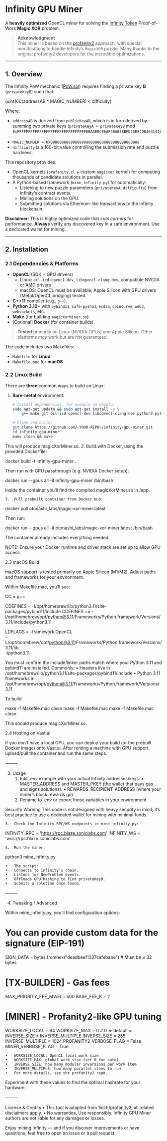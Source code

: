 # Infinity GPU Miner

A **heavily optimized** OpenCL miner for solving the [Infinity Token](https://infinity.888) Proof-of-Work **Magic XOR** problem.  

> **Acknowledgment**  
> This miner is based on the [profanity2](https://github.com/1inch/profanity2) approach, with special modifications to handle Infinity’s `MagicXOR` puzzle. Many thanks to the original profanity2 developers for the incredible optimizations.

---

## 1. Overview

The Infinity PoW mechanic ([PoW.sol](https://soniclabs.com/docs/PoW.sol)) requires finding a private key **B** (`privateKeyB`) such that:

(uint160(addressAB ^ MAGIC_NUMBER) < difficulty)

Where:
- `addressAB` is derived from `publicKeyAB`, which is in turn derived by summing two private keys (`privateKeyA + privateKeyB` mod `0xFFFFFFFFFFFFFFFFFFFFFFFFFFFFFFFEBAAEDCE6AF48A03BBFD25E8CD0364141`).
- `MAGIC_NUMBER = 0x8888888888888888888888888888888888888888`
- `difficulty` is a 160-bit value controlling the submission rate and puzzle hardness.

This repository provides:
- OpenCL kernels (`profanity.cl` + custom `magicxor` kernel) for computing thousands of candidate solutions in parallel.
- A Python-based framework (`mine_infinity.py`) for automatically:
  - Listening to new puzzle parameters (`privateKeyA`, `difficulty`) from Infinity’s contract events.
  - Mining solutions on the GPU.
  - Submitting solutions via Ethereum-like transactions to the Infinity blockchain.

**Disclaimer**: This is highly optimized code that *cuts corners* for performance. **Always** verify any discovered key in a safe environment. Use a dedicated wallet for mining.

---

## 2. Installation

### 2.1 Dependencies & Platforms

- **OpenCL** (SDK + GPU drivers)  
  - Linux: `ocl-icd-opencl-dev`, `libopencl-clang-dev`, compatible NVIDIA or AMD drivers
  - macOS: OpenCL must be available; Apple Silicon with GPU drivers (Metal/OpenCL bridging) tested.
- **C++11** compiler (e.g., `g++`).
- **Python 3.10+** with `pybind11`, `safe-pysha3`, `ecdsa`, `coincurve`, `web3`, `websockets`, etc.
- **Make** (for building `magicXorMiner.so`).
- (Optional) **Docker** (for container builds).

> **Tested** primarily on Linux (NVIDIA GPUs) and Apple Silicon. Other platforms *may* work but are not guaranteed.

The code includes two Makefiles:
- `Makefile` for **Linux**
- `Makefile.mac` for **macOS**  

### 2.2 Linux Build

There are **three** common ways to build on Linux:

1. **Bare-metal** environment:
   ```bash
   # Install dependencies, for example on Ubuntu:
   sudo apt-get update && sudo apt-get install -y \
       g++ make git ocl-icd-opencl-dev libopencl-clang-dev python3 python3-pip

   # Clone and build:
   git clone https://github.com/<YOUR-REPO>/infinity-gpu-miner.git
   cd infinity-gpu-miner
   make clean && make

This will produce magicXorMiner.so.
	2.	Build with Docker, using the provided Dockerfile:

docker build -t infinity-gpu-miner .

Then run with GPU passthrough (e.g. NVIDIA Docker setup):

docker run --gpus all -it infinity-gpu-miner /bin/bash

Inside the container you’ll find the compiled magicXorMiner.so in /app.

	3.	Pull prebuilt container from Docker Hub:

docker pull otonashi_labs/magic-xor-miner:latest

Then run:

docker run --gpus all -it otonashi_labs/magic-xor-miner:latest /bin/bash

The container already includes everything needed.

NOTE: Ensure your Docker runtime and driver stack are set up to allow GPU access.

2.3 macOS Build

macOS support is tested primarily on Apple Silicon (M1/M2). Adjust paths and frameworks for your environment.

Within Makefile.mac, you’ll see:

CC = g++

CDEFINES = -I/opt/homebrew/lib/python3.11/site-packages/pybind11/include
CDEFINES += -I/opt/homebrew/opt/python@3.11/Frameworks/Python.framework/Versions/3.11/include/python3.11

LDFLAGS = -framework OpenCL \
          -L/opt/homebrew/opt/python@3.11/Frameworks/Python.framework/Versions/3.11/lib \
          -lpython3.11

You must confirm the include/linker paths match where your Python 3.11 and pybind11 are installed. Commonly:
	•	Headers live in /opt/homebrew/lib/python3.11/site-packages/pybind11/include
	•	Python 3.11 frameworks in /opt/homebrew/opt/python@3.11/Frameworks/Python.framework/Versions/3.11

To build:

make -f Makefile.mac clean
make -f Makefile.mac
make -f Makefile.mac clean

This should produce magicXorMiner.so.

2.4 Hosting on Vast.ai

If you don’t have a local GPU, you can deploy your build (or the prebuilt Docker image) onto Vast.ai. After renting a machine with GPU support, upload/pull the container and run the same steps.

⸻

3. Usage
	1.	Edit .env.example with your actual Infinity addresses/keys:
	•	MASTER_ADDRESS and MASTER_PKEY (the wallet that pays gas and signs solutions).
	•	REWARDS_RECIPIENT_ADDRESS (where your miner’s block rewards go).
	2.	Rename to .env or export those variables in your environment.

Security Warning
This code is not designed with heavy security in mind; it’s best practice to use a dedicated wallet for mining with minimal funds.

	3.	Check the Infinity RPC/WS endpoints in mine_infinity.py:

INFINITY_RPC = 'https://rpc.blaze.soniclabs.com'
INFINITY_WS  = 'wss://rpc.blaze.soniclabs.com'


	4.	Run the miner:

python3 mine_infinity.py

	•	The script:
	•	Connects to Infinity’s chain.
	•	Listens for NewProblem events.
	•	Offloads GPU hashing to find privateKeyB.
	•	Submits a solution once found.

⸻

4. Tweaking / Advanced

Within mine_infinity.py, you’ll find configuration options:

# You can provide custom data for the signature (EIP-191)
SIGN_DATA = bytes.fromhex("deadbeef1337cafebabe")  # Must be ≤ 32 bytes

# [TX-BUILDER] - Gas fees
MAX_PRIORITY_FEE_MWEI = 500
BASE_FEE_K = 2

# [MINER] - Profanity2-like GPU tuning
WORKSIZE_LOCAL = 64
WORKSIZE_MAX = 0      # 0 => default = INVERSE_SIZE * INVERSE_MULTIPLE
INVERSE_SIZE = 255
INVERSE_MULTIPLE = 1024
PROFANITY2_VERBOSE_FLAG = False
MINER_VERBOSE_FLAG = True

	•	WORKSIZE_LOCAL: OpenCL local work size
	•	WORKSIZE_MAX: global work size (set 0 for auto)
	•	INVERSE_SIZE: how many modular inversions per work item
	•	INVERSE_MULTIPLE: how many parallel items to run
	•	For more details, see the profanity2 repo.

Experiment with these values to find the optimal hashrate for your hardware.

⸻

License & Credits
	•	This tool is adapted from 1inch/profanity2, all related disclaimers apply.
	•	No warranties. Use responsibly. Infinity GPU Miner authors are not liable for any damages or losses.

Enjoy mining Infinity — and if you discover improvements or have questions, feel free to open an issue or a pull request.

